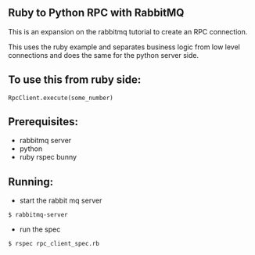 Ruby to Python RPC with RabbitMQ
--------------------------------

This is an expansion on the rabbitmq tutorial to create an RPC connection.

This uses the ruby example and separates business logic from low level connections
and does the same for the python server side.

## To use this from ruby side:

```
RpcClient.execute(some_number)
```

## Prerequisites:

* rabbitmq server
* python
* ruby
    rspec
    bunny

## Running:

* start the rabbit mq server
```
$ rabbitmq-server
```

* run the spec
```
$ rspec rpc_client_spec.rb
```

